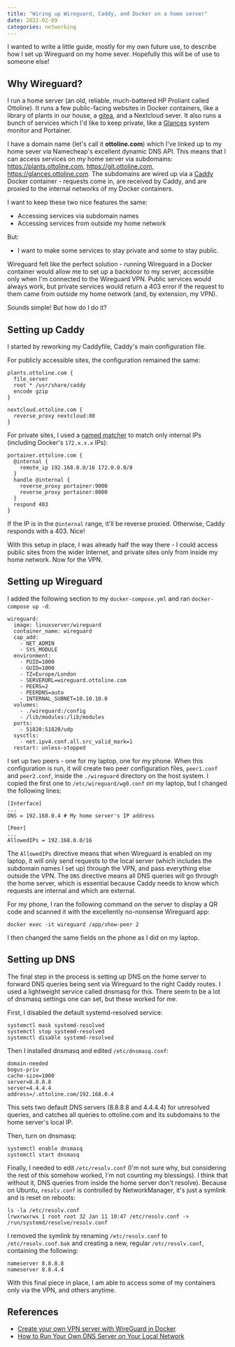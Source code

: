 ```yaml
---
title: "Wiring up Wireguard, Caddy, and Docker on a home server"
date: 2022-02-09
categories: networking
---
```


I wanted to write a little guide, mostly for my own future use, to describe how
I set up Wireguard on my home sever. Hopefully this will be of use to someone else!

## Why Wireguard?

I run a home server (an old, reliable, much-battered HP Proliant called
Ottoline). It runs a few public-facing websites in Docker containers, like
a library of plants in our house, a [gitea](https://gitea.io/), and
a Nextcloud sever. It also runs a bunch of services which I'd like to keep
private, like a [Glances](https://nicolargo.github.io/glances/) system
monitor and Portainer.

I have a domain name (let's call it **ottoline.com**) which I've linked up
to my home sever via Namecheap's excellent dynamic DNS API. This means
that I can access services on my home server via subdomains:
https://plants.ottoline.com, https://git.ottoline.com,
https://glances.ottoline.com. The subdomains are wired up via
a [Caddy](https://caddyserver.com/) Docker container - requests come in,
are received by Caddy, and are proxied to the internal networks of my
Docker containers.

I want to keep these two nice features the same:

- Accessing services via subdomain names
- Accessing services from outside my home network

But:

- I want to make some services to stay private and some to stay public.

Wireguard felt like the perfect solution - running Wireguard in a Docker
container would allow me to set up a backdoor to my server, accessible only
when I'm connected to the Wireguard VPN. Public services would always work,
but private services would return a 403 error if the request to them came
from outside my home network (and, by extension, my VPN).

Sounds simple! But how do I do it?

## Setting up Caddy

I started by reworking my Caddyfile, Caddy's main configuration file.

For publicly accessible sites, the configuration remained the same:

```
plants.ottoline.com {
  file_server
  root * /usr/share/caddy
  encode gzip
}

nextcloud.ottoline.com {
  reverse_proxy nextcloud:80
}
```

For private sites, I used a [named matcher](https://caddyserver.com/docs/caddyfile/matchers#named-matchers) to match only internal IPs (including Docker's `172.x.x.x` IPs):

```
portainer.ottoline.com {
  @internal {
    remote_ip 192.168.0.0/16 172.0.0.0/8
  }
  handle @internal {
    reverse_proxy portainer:9000
    reverse_proxy portainer:8000
  }
  respond 403
}
```

If the IP is in the `@internal` range, it'll be reverse proxied. Otherwise, Caddy
responds with a 403. Nice!

With this setup in place, I was already half the way there - I could access public
sites from the wider Internet, and private sites only from inside my home network.
Now for the VPN.

## Setting up Wireguard

I added the following section to my `docker-compose.yml` and ran `docker-compose
up -d`:

```
wireguard:
  image: linuxserver/wireguard
  container_name: wireguard
  cap_add:
    - NET_ADMIN
    - SYS_MODULE
  environment:
    - PUID=1000
    - GUID=1000
    - TZ=Europe/London
    - SERVERURL=wireguard.ottoline.com
    - PEERS=2
    - PEERDNS=auto
    - INTERNAL_SUBNET=10.10.10.0
  volumes:
    - ./wireguard:/config
    - /lib/modules:/lib/modules
  ports:
    - 51820:51820/udp
  sysctls:
    - net.ipv4.conf.all.src_valid_mark=1
  restart: unless-stopped
```

I set up two peers - one for my laptop, one for my phone. When this configuration
is run, it will create two peer configuration files, `peer1.conf` and `peer2.conf`,
inside the `./wireguard` directory on the host system. I copied the first one
to `/etc/wireguard/wg0.conf` on my laptop, but I changed the following lines:

```
[Interface]
...
DNS = 192.168.0.4 # My home server's IP address

[Peer]
...
AllowedIPs = 192.168.0.0/16
```

The `AllowedIPs` directive means that when Wireguard is enabled on my laptop, it
will only send requests to the local server (which includes the subdomain names I
set up) through the VPN, and pass everything else outside the VPN. The `DNS` directive
means all DNS queries will go through the home server, which is essential because
Caddy needs to know which requests are internal and which are external.

For my phone, I ran the following command on the server to display a QR code and
scanned it with the excellently no-nonsense Wireguard app:

```
docker exec -it wireguard /app/show-peer 2
```

I then changed the same fields on the phone as I did on my laptop.

## Setting up DNS

The final step in the process is setting up DNS on the home server to forward
DNS queries being sent via Wireguard to the right Caddy routes. I used a lightweight
service called dnsmasq for this. There seem to be a lot of dnsmasq settings one can set,
but these worked for me.

First, I disabled the default systemd-resolved service:

```
systemctl mask systemd-resolved
systemctl stop systemd-resolved
systemctl disable systemd-resolved
```

Then I installed dnsmasq and edited `/etc/dnsmasq.conf`:

```
domain-needed
bogus-priv
cache-size=1000
server=8.8.8.8
server=4.4.4.4
address=/.ottoline.com/192.168.0.4
```

This sets two default DNS servers (8.8.8.8 and 4.4.4.4) for unresolved queries,
and catches all queries to ottoline.com and its subdomains to the home server's
local IP.

Then, turn on dnsmasq:

```
systemctl enable dnsmasq
systemctl start dnsmasq
```

Finally, I needed to edit `/etc/resolv.conf` (I'm not sure why, but considering the rest
of this somehow worked, I'm not counting my blessings). I think that without it,
DNS queries from inside the home server don't resolve). Because on Ubuntu, `resolv.conf`
is controlled by NetworkManager, it's just a symlink and is reset on reboots:

```
ls -la /etc/resolv.conf
lrwxrwxrwx 1 root root 32 Jan 11 10:47 /etc/resolv.conf -> /run/systemd/resolve/resolv.conf
```

I removed the symlink by renaming `/etc/resolv.conf` to `/etc/resolv.conf.bak` and creating
a new, regular `/etc/resolv.conf`, containing the following:

```
nameserver 8.8.8.8
nameserver 8.8.4.4
```

With this final piece in place, I am able to access some of my containers only via the VPN,
and others anytime.

## References

- [Create your own VPN server with WireGuard in Docker](https://www.the-digital-life.com/wireguard-docker/)
- [How to Run Your Own DNS Server on Your Local Network](https://www.cloudsavvyit.com/14816/how-to-run-your-own-dns-server-on-your-local-network/)
